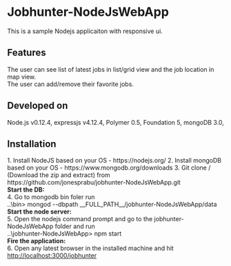 # Jobhunter-NodeJsWebApp

This is a sample Nodejs applicaiton with responsive ui.

<h2>Features</h2>
The user can see list of latest jobs in list/grid view and the job location in map view. <br>
The user can add/remove their favorite jobs. 

<h2>Developed on</h2>
Node.js v0.12.4, expressjs v4.12.4, Polymer 0.5, Foundation 5, mongoDB 3.0, 

<h2>Installation</h2>
1. Install NodeJS based on your OS - https://nodejs.org/
2. Install mongoDB based on your OS - https://www.mongodb.org/downloads
3. Git clone / (Download the zip and extract) from https://github.com/jonesprabu/jobhunter-NodeJsWebApp.git
<br><b>Start the DB:</b><br>
4. Go to mongodb bin foler run<br>
&#09;&#09; ..\bin> mongod --dbpath __FULL_PATH__/jobhunter-NodeJsWebApp/data
<br><b>Start the node server:</b><br>
5. Open the nodejs command prompt and go to the jobhunter-NodeJsWebApp folder and run<br>
&#09;&#09; ..\jobhunter-NodeJsWebApp> npm start
<br><b>Fire the application:</b><br>
6. Open any latest browser in the installed machine and hit <br>
&#09;&#09;  <a href="http://localhost:3000/jobhunter">http://localhost:3000/jobhunter</a>


